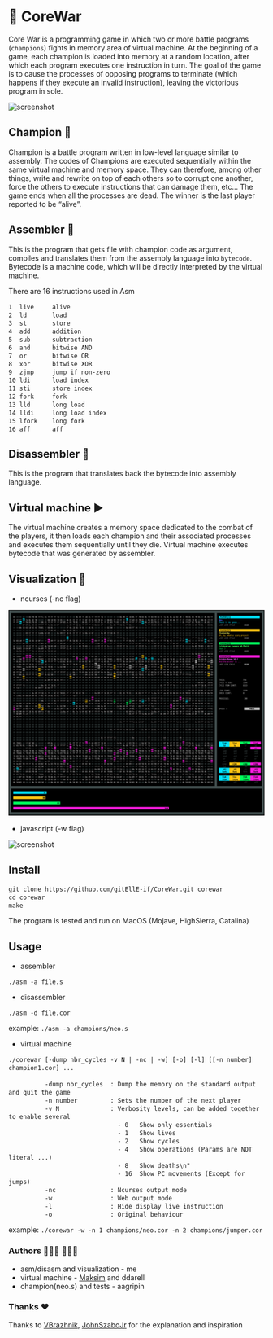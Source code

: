 # 🤖 CoreWar

Core War is a programming game in which two or more battle programs (`champions`) fights in memory area of virtual machine. 
At the beginning of a game, each champion is loaded into memory at a random location, after which each program executes one instruction in turn. The goal of the game is to cause the processes of opposing programs to terminate (which happens if they execute an invalid instruction), leaving the victorious program in sole.

![screenshot](screenshot/cw1.gif)

## Champion 🦾

Champion is a battle program written in low-level language similar to assembly.
The codes of Champions are executed sequentially within the same virtual machine and memory space. They can therefore, among other things, write and rewrite on top of each others so to corrupt one another, force the others to execute instructions that can damage them, etc... The game ends when all the processes are dead. The winner is the last player reported to be “alive”.

## Assembler 🔡

This is the program that gets file with champion code as argument, compiles and translates them from the assembly language into `bytecode`. Bytecode is a machine code, which will be directly interpreted by the virtual machine.

There are 16 instructions used in Asm
```
1  live		alive
2  ld		load
3  st		store
4  add		addition
5  sub		subtraction
6  and		bitwise AND
7  or		bitwise OR
8  xor		bitwise XOR
9  zjmp		jump if non-zero
10 ldi		load index
11 sti		store index
12 fork		fork
13 lld		long load
14 lldi		long load index
15 lfork	long fork
16 aff		aff
```

## Disassembler  🔢

This is the program that translates back the bytecode into assembly language.

## Virtual machine ▶️
The virtual machine creates a memory space dedicated to the combat of the players, it then loads each champion and their associated processes and executes them sequentially until they die.
Virtual machine executes bytecode that was generated by assembler. 


## Visualization  👀

- ncurses (-nc flag)

![screenshot](screenshot/cw3.png)

- javascript (-w flag)

![screenshot](screenshot/cw2.gif)


## Install
```
git clone https://github.com/gitEllE-if/CoreWar.git corewar
cd corewar
make
```
The program is tested and run on MacOS (Mojave, HighSierra, Catalina)

## Usage

- assembler
```
./asm -a file.s
```
- disassembler
```
./asm -d file.cor
```
example: `./asm -a champions/neo.s`

- virtual machine
```
./corewar [-dump nbr_cycles -v N | -nc | -w] [-o] [-l] [[-n number] champion1.cor] ...

          -dump nbr_cycles  : Dump the memory on the standard output and quit the game
          -n number         : Sets the number of the next player
          -v N              : Verbosity levels, can be added together to enable several
                              - 0   Show only essentials
                              - 1   Show lives
                              - 2   Show cycles
                              - 4   Show operations (Params are NOT literal ...)
                              - 8   Show deaths\n"
                              - 16  Show PC movements (Except for jumps)
          -nc               : Ncurses output mode
          -w                : Web output mode
          -l                : Hide display live instruction
          -o                : Original behaviour
```
example: `./corewar -w -n 1 champions/neo.cor -n 2 champions/jumper.cor`

### Authors 👩🏻‍💻 🧑🏻‍💻

- asm/disasm and visualization - me
- virtual machine - [Maksim](https://github.com/Qvasov) and ddarell
- champion(neo.s) and tests - aagripin

### Thanks ❤️

Thanks to [VBrazhnik](https://github.com/VBrazhnik/Corewar/wiki), [JohnSzaboJr](https://github.com/JohnSzaboJr) for the explanation and inspiration
